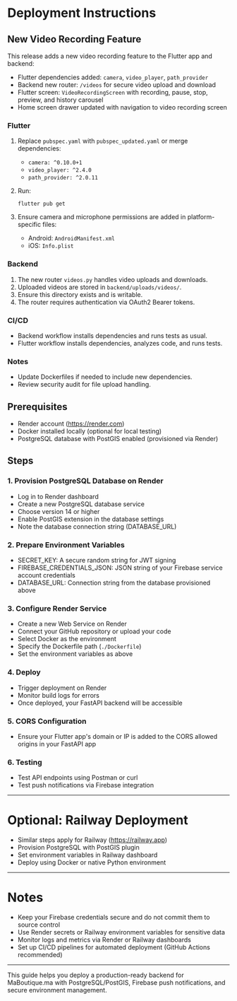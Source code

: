 # Deployment Instructions

## New Video Recording Feature

This release adds a new video recording feature to the Flutter app and backend:

- Flutter dependencies added: `camera`, `video_player`, `path_provider`
- Backend new router: `/videos` for secure video upload and download
- Flutter screen: `VideoRecordingScreen` with recording, pause, stop, preview, and history carousel
- Home screen drawer updated with navigation to video recording screen

### Flutter

1. Replace `pubspec.yaml` with `pubspec_updated.yaml` or merge dependencies:
   - `camera: ^0.10.0+1`
   - `video_player: ^2.4.0`
   - `path_provider: ^2.0.11`

2. Run:
   ```
   flutter pub get
   ```

3. Ensure camera and microphone permissions are added in platform-specific files:
   - Android: `AndroidManifest.xml`
   - iOS: `Info.plist`

### Backend

1. The new router `videos.py` handles video uploads and downloads.
2. Uploaded videos are stored in `backend/uploads/videos/`.
3. Ensure this directory exists and is writable.
4. The router requires authentication via OAuth2 Bearer tokens.

### CI/CD

- Backend workflow installs dependencies and runs tests as usual.
- Flutter workflow installs dependencies, analyzes code, and runs tests.

### Notes

- Update Dockerfiles if needed to include new dependencies.
- Review security audit for file upload handling.


## Prerequisites
- Render account (https://render.com)
- Docker installed locally (optional for local testing)
- PostgreSQL database with PostGIS enabled (provisioned via Render)

## Steps

### 1. Provision PostgreSQL Database on Render
- Log in to Render dashboard
- Create a new PostgreSQL database service
- Choose version 14 or higher
- Enable PostGIS extension in the database settings
- Note the database connection string (DATABASE_URL)

### 2. Prepare Environment Variables
- SECRET_KEY: A secure random string for JWT signing
- FIREBASE_CREDENTIALS_JSON: JSON string of your Firebase service account credentials
- DATABASE_URL: Connection string from the database provisioned above

### 3. Configure Render Service
- Create a new Web Service on Render
- Connect your GitHub repository or upload your code
- Select Docker as the environment
- Specify the Dockerfile path (`./Dockerfile`)
- Set the environment variables as above

### 4. Deploy
- Trigger deployment on Render
- Monitor build logs for errors
- Once deployed, your FastAPI backend will be accessible

### 5. CORS Configuration
- Ensure your Flutter app's domain or IP is added to the CORS allowed origins in your FastAPI app

### 6. Testing
- Test API endpoints using Postman or curl
- Test push notifications via Firebase integration

---

# Optional: Railway Deployment

- Similar steps apply for Railway (https://railway.app)
- Provision PostgreSQL with PostGIS plugin
- Set environment variables in Railway dashboard
- Deploy using Docker or native Python environment

---

# Notes

- Keep your Firebase credentials secure and do not commit them to source control
- Use Render secrets or Railway environment variables for sensitive data
- Monitor logs and metrics via Render or Railway dashboards
- Set up CI/CD pipelines for automated deployment (GitHub Actions recommended)

---

This guide helps you deploy a production-ready backend for MaBoutique.ma with PostgreSQL/PostGIS, Firebase push notifications, and secure environment management.
